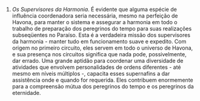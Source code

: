 1. *Os Supervisores da Harmonia*. É evidente que alguma espécie de influência coordenadora seria necessária, mesmo na perfeição de Havona, para manter o sistema e assegurar a harmonia em todo o trabalho de preparação dos peregrinos do tempo para suas realizações subseqüentes no Paraíso. Esta é a verdadeira missão dos supervisores da harmonia - manter tudo em funcionamento suave e expedito. Com origem no primeiro circuito, eles servem em todo o universo de Havona, e sua presença nos circuitos significa que nada pode, possivelmente, dar errado. Uma grande aptidão para coordenar uma diversidade de atividades que envolvem personalidades de ordens diferentes -  até mesmo em níveis múltiplos -, capacita esses supernafins a dar assistência onde e quando for requerida. Eles contribuem enormemente para a compreensão mútua dos peregrinos do tempo e os peregrinos da eternidade.